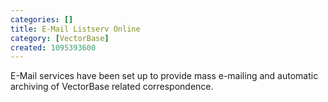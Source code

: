 ```yaml
---
categories: []
title: E-Mail Listserv Online
category: [VectorBase]
created: 1095393600
---
```

E-Mail services have been set up to provide mass e-mailing and automatic archiving of VectorBase related correspondence.
